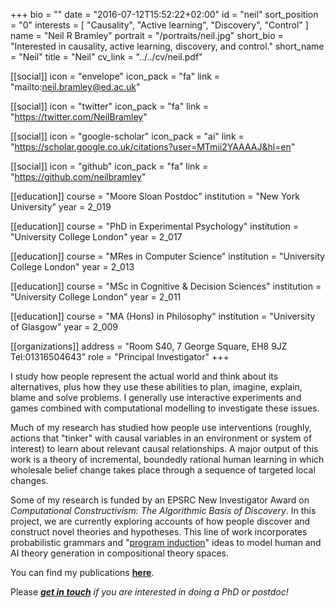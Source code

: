 +++
bio = ""
date = "2016-07-12T15:52:22+02:00"
id = "neil"
sort_position = "0"
interests = [ "Causality", "Active learning", "Discovery", "Control" ]
name = "Neil R Bramley"
portrait = "/portraits/neil.jpg"
short_bio = "Interested in causality, active learning, discovery, and control."
short_name = "Neil"
title = "Neil"
cv_link = "../../cv/neil.pdf"

[[social]]
icon = "envelope"
icon_pack = "fa"
link = "mailto:neil.bramley@ed.ac.uk"

[[social]]
icon = "twitter"
icon_pack = "fa"
link = "https://twitter.com/NeilBramley"

[[social]]
icon = "google-scholar"
icon_pack = "ai"
link = "https://scholar.google.co.uk/citations?user=MTmii2YAAAAJ&hl=en"

[[social]]
icon = "github"
icon_pack = "fa"
link = "https://github.com/neilbramley"

[[education]]
course = "Moore Sloan Postdoc"
institution = "New York University"
year = 2_019

[[education]]
course = "PhD in Experimental Psychology"
institution = "University College London"
year = 2_017

[[education]]
course = "MRes in Computer Science"
institution = "University College London"
year = 2_013

[[education]]
course = "MSc in Cognitive & Decision Sciences"
institution = "University College London"
year = 2_011

[[education]]
course = "MA (Hons) in Philosophy"
institution = "University of Glasgow"
year = 2_009

[[organizations]]
address = "Room S40, 7 George Square, EH8 9JZ Tel:01316504643"
role = "Principal Investigator"
+++
<!-- I am a cognitive scientist and Moore-Sloan post-doctoral associate in Todd Gureckis' computation and cognition lab and the Centre for Data Science at New York University.  -->
<!-- A particular focus for me is the role of causality in cognition. How is causal knowledge learned through interactions with a causal world? How is it represented? And how do these representations support inference, thinking and goal directed action? A major lesson from machine learning is that these problems are intractable. Thus, a recurring theme in my work is exploring the mind's solutions to these problems of bounded, limited processing. I typically gather data from human subjects interacting with virtual causal worlds. Unlike standard psychology experiments, I focus on "open-world" tasks in which subjects have some control over their interactions. This allows me to collect revealing individual-level data, using subjects' information gathering behavior as well as their judgments to build detailed models of their individual processing and learning trajectories. -->

I study how people represent the actual world and think about its alternatives, plus how they use these abilities to plan, imagine, explain, blame and solve problems.  I generally use interactive experiments and games combined with computational modelling to investigate these issues.

Much of my research has studied how people use interventions (roughly, actions that "tinker" with causal variables in an environment or system of interest) to learn about relevant causal relationships.  A major output of this work is a theory of incremental, boundedly rational human learning in which wholesale belief change takes place through a sequence of targeted local changes.

Some of my research is funded by an EPSRC New Investigator Award on *Computational Constructivism: The Algorithmic Basis of Discovery*. In this project, we are currently exploring accounts of how people discover and construct novel theories and hypotheses.  This line of work incorporates probabilistic grammars and "[program induction](https://programinduction.github.io)" ideas to model human and AI theory generation in compositional theory spaces.

You can find my publications [**here**](/publication/).

Please [**_get in touch_**](mailto:neil.bramley@ed.ac.uk) *if you are interested in doing a PhD or postdoc!*
<!-- You can write $\LaTeX$ and *Markdown* here. -->

<!-- # Minyae adgnoscitque fugiebat parentis ausum superos huius -->

<!-- ## Ait erili meruisse iactatis omnibus erat -->

<!-- Lorem markdownum natis, ipsi ipsi aut relictus saxo comitantibus aegro amori
verba fugisse **mira mortisque leones**! Prior sui liquidissimus leve
properandum totidem studio, refert *magno*, me quibus. Sternitur discordia
summaque, si deus in undam et vulnere dirusque est felices pallam miserere
curvamine comites. Tegumenque decipit suis, poscitur una dea sumus adnuerant,
gerebat est edam plura. Armigerae Cyllenius freti vaga adeunda, rura undas,
equarum ubi non laetoque pice.

> Ultusque saltem crimine palluit virgineos deum nec pectusque oculis [que quos
> lactea](http://habenas.com/.php) quae? Animus feriendus ductae! *Theron* sua
> amans, est nulla cadavera, aquarum servavit quoque missus, hac texit videre,
> valuere est erant? -->
